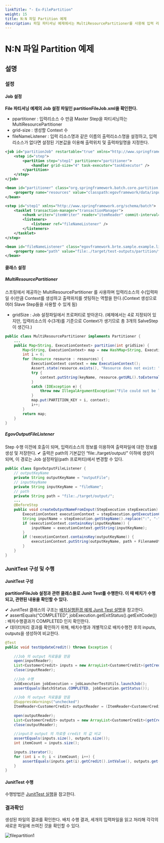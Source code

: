 ```yaml
---
linkTitle: "- Ex-FilePartition"
weight: 15
title: N:N 파일 Partition 예제
description: 파일 파티셔닝 예제에서는 MultiResourcePartitioner를 사용해 입력 리소스 수만큼 Master Step을 파티셔닝하며, grid-size는 생성할 Context 수를 지정한다. fileNameListener는 입력 리소스명과 동일한 출력 리소스명을 설정하고, 입력 리소스가 없을 경우 기본값으로 출력 파일명을 지정한다.
---
```

# N:N 파일 Partition 예제

## 설명

### 설정

#### Job 설정

**File 파티셔닝 예제의 Job 설정 파일인 partitionFileJob.xml을 확인한다.**

- ppartitioner : 입력리소스 수 만큼 Master Step을 파티셔닝하는 MultiResourcePartitioner
- grid-size : 생성할 Context 수
- fileNameListener : 입력 리소스명과 같은 이름의 출력리소스명을 설정하고, 입력 리소스가 없다면 설정된 기본값을 이용해 출력위치 및 출력파일명을 지정한다.

```xml
<job id="partitionJob" restartable="true" xmlns="http://www.springframework.org/schema/batch">
	<step id="step">
		<partition step="step1" partitioner="partitioner">
			<handler grid-size="4" task-executor="taskExecutor" />
		</partition>
	</step>
</job>
```

```xml
<bean id="partitioner" class="org.springframework.batch.core.partition.support.MultiResourcePartitioner">
	<property name="resources" value="classpath:egovframework/data/input/delimited*.csv" />
</bean>
```

```xml
<step id="step1" xmlns="http://www.springframework.org/schema/batch">
	<tasklet transaction-manager="transactionManager">
		<chunk writer="itemWriter" reader="itemReader" commit-interval="5" />
		<listeners>
			<listener ref="fileNameListener" />
		</listeners>
	</tasklet>
</step>
```

```xml
<bean id="fileNameListener" class="egovframework.brte.sample.example.listener.EgovOutputFileListener" scope="step">
	<property name="path" value="file:./target/test-outputs/partition/file/" />
</bean>
```

#### 클래스 설정

##### MultiResourcePartitioner

스프링에서 제공하는 MultiResourcePartitioner 를 사용하며 입력리소스의 수(입력파일 수)만큼 Context를 생성하고 출력위치를 셋팅하는 역할을 한다.(Context 생성으로 여러 Slave Step들을 사용할 수 있게 됨)

- gridSize : Job 설정파일에서 프로퍼티로 받아온다. (예제에서는 4로 지정되어 있지만, 입력리소스의 수(3개)를 기준으로 Context가 생기므로 총 3개의 SalveStep이 생긴다.)

```java
public class MultiResourcePartitioner implements Partitioner {
	...
	public Map<String, ExecutionContext> partition(int gridSize) {
		Map<String, ExecutionContext> map = new HashMap<String, ExecutionContext>(gridSize);
		int i = 0;
		for (Resource resource : resources) {
			ExecutionContext context = new ExecutionContext();
			Assert.state(resource.exists(), "Resource does not exist: "+resource);
			try {
				context.putString(keyName, resource.getURL().toExternalForm());
			}
			catch (IOException e) {
				throw new IllegalArgumentException("File could not be located for: "+resource, e);
			}
			map.put(PARTITION_KEY + i, context);
			i++;
		}
		return map;
	}
}
```

##### EgovOutputFileListener

Step 수행 이전에 호출이 되며, 입력리소스의 정보를 이용하여 출력파일에 대한 정보를 생성 및 저장한다.
✔ 출력은 path의 기본값인 “file:./target/output/” 이하에 생성이 되며, 이 경로는 Job 설정파일(path 프로퍼티)에서 변경할 수 있다.

```java
public class EgovOutputFileListener {
	// outputKeyName
	private String outputKeyName = "outputFile";
	// inputKeyName
	private String inputKeyName = "fileName";
	// path
	private String path = "file:./target/output/";
	...
	@BeforeStep
	public void createOutputNameFromInput(StepExecution stepExecution) {
		ExecutionContext executionContext = stepExecution.getExecutionContext();
		String inputName = stepExecution.getStepName().replace(":", "-");
		if (executionContext.containsKey(inputKeyName)) {
			inputName = executionContext.getString(inputKeyName);
		}
		if (!executionContext.containsKey(outputKeyName)) {
			executionContext.putString(outputKeyName, path + FilenameUtils.getBaseName(inputName) + ".csv");
		}
	}
}
```

### JunitTest 구성 및 수행

#### JunitTest 구성

**partitionFileJob 설정과 관련 클래스들로 Junit Test를 수행한다. 이 때 배치가 수행되고, 관련된 내용을 확인할 수 있다.**

✔ JunitTest 클래스의 구조는 [배치실행환경 예제 Junit Test 설명](./batch-example-run_junit_test.md)을 참고한다.  
✔ assertEquals(“COMPLETED”, jobExecution.getExitStatus().getExitCode()) : 배치수행결과가 COMPLETED 인지 확인한다.  
✔ 데이터처리 결과를 확인하기 위해, 배치수행과 개별적으로 배치수행전 후의 inputs, outputs을 생성하여 비교한다.  

```java
@Test
public void testUpdateCredit() throws Exception {
 
	//Job 의 output 자료들을 얻음
	open(inputReader);
	List<CustomerCredit> inputs = new ArrayList<CustomerCredit>(getCredits(inputReader));
	close(inputReader);
 
	//Job 수행
	JobExecution jobExecution = jobLauncherTestUtils.launchJob();
	assertEquals(BatchStatus.COMPLETED, jobExecution.getStatus());
 
	//Job 의 output 자료들을 얻음
	@SuppressWarnings("unchecked")
	ItemReader<CustomerCredit> outputReader = (ItemReader<CustomerCredit>) applicationContext.getBean("outputTestReader");
 
	open(outputReader);
	List<CustomerCredit> outputs = new ArrayList<CustomerCredit>(getCredits(outputReader));
	close(outputReader);
 
	//input과 output 의 자료중 credit 의 값 비교
	assertEquals(inputs.size(), outputs.size());
	int itemCount = inputs.size();
 
	inputs.iterator();
	for (int i = 0; i < itemCount; i++) {
		assertEquals(inputs.get(i).getCredit().intValue(), outputs.get(i).getCredit().intValue());
	}
}
```

#### JunitTest 수행

수행방법은 [JunitTest 실행](https://www.egovframe.go.kr/wiki/doku.php?id=egovframework:dev2:tst:test_case)을 참고한다.


### 결과확인

생성된 파일의 결과를 확인한다. 배치 수행 결과, 세개의 입력파일을 읽고 처리해 각각의 새로운 파일에 쓰여진 것을 확인할 수 있다.

 ![filepartition1](../images/filepartition1.png)


